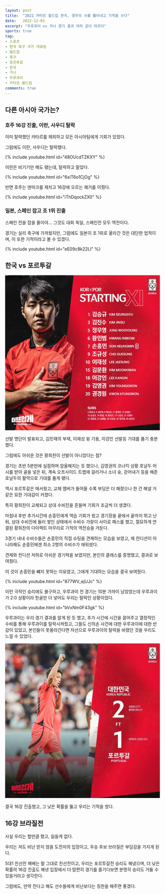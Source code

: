 ```yaml
---
layout: post
title:  "2022 카타르 월드컵 한국, 경우의 수를 뚫어내고 기적을 쓰다"
date:   2022-12-03
excerpt: "우루과이 vs 가나 경기 결과 마저 운이 따르다"
sports: true
tag:
- 스포츠
- 한국 축구 국가 대표팀
- 월드컵
- 축구
- 포르투갈
- 한국
- 가나
- 우루과이
- 카타르 월드컵
comments: true
---
```


## 다른 아시아 국가는?

### 호주 16강 진출, 이란, 사우디 탈락

이미 탈락했던 카타르를 제외하고 모든 아시아팀에게 기회가 있었다.

그럼에도 이란, 사우디는 탈락했다.

{% include youtube.html id="48OUcdTZKXY" %}

이란은 비기기만 해도 됐는데, 탈락하고 말았다.

{% include youtube.html id="6xiT6o1CjOg" %}

반면 호주는 덴마크를 제치고 16강에 오르는 쾌거를 이뤘다.

{% include youtube.html id="iThDqockZX0" %}

### 일본, 스페인 잡고 조 1위 진출

스페인 전을 잡을 줄이야... 그것도 대회 독일, 스페인전 모두 역전이다.

경기는 실리 축구에 가까웠지만, 그럼에도 일본이 조 1위로 올라간 것은 대단한 업적이며, 이 또한 기적이라고 볼 수 있겠다.

{% include youtube.html id="eE09c8k22LI" %}

## 한국 vs 포르투갈

![포르투갈vs한국](../img/2022/portugal_vs_korea.jpg)

선발 명단이 발표되고, 김민재의 부재, 이재성 윙 기용, 이강인 선발등 기대를 품기 충분했다.

그럼에도 아쉬운 것은 황희찬이 선발이 아니었다는 점?

경기는 초반 5분만에 실점하며  암울해지는 듯 했으나, 김영권의 코너킥 상황 호날두 어시를 받아 골을 넣은 뒤, 계속 오프사이드 트랩에 걸리거나 소녀 슛, 걷어내기 등을 해준 호날두의 활약으로 기대를 품게 됐다.

역시 포르투갈은 매서웠고, 교체 멤버가 들어올 수록 부담은 더 해졌으나 한 건 해낼 거 같은 묘한 기대감이 커졌다.

특히 황희찬이 교체되고 상대 수비진을 흔들며 기회가 조금씩 더 생겼다.

마침내 후반 추가시간에 손흥민에게 역습 기회가 왔고 경기장을 끝에서 끝까지 뛰고 난 뒤, 상대 수비진에 둘러 쌓인 상태에서 수비수 가랑이 사이로 패스를 했고, 절묘하게 연결된 황희찬의 다이렉트 마무리로 기적의 역전승을 거둔다.

3경기 내내 수비수들은 손흥민의 직접 슈팅을 견제하는 모습을 보였고, 제 컨디션이 아니라해도 손흥민에겐 최소 2명의 수비수가 애워쌌다.

견제와 컨디션 저하로 아쉬운 경기력을 보였지만, 본인의 클래스를 증명했고, 결과로 보여줬다.

이 것이 손흥민을 뺴지 못하는 이유였고, 그에게 기대하는 모습을 결국 보여줬다.

{% include youtube.html id="877WV_ejUJc" %}

이런 극적인 승리에도 불구하고, 우루과이 전 경기는 10분 가까이 남았었는데 우루과이가 2:0 상황이라 한골만 더 넣어도 우리는 탈락인 상황이었다.

{% include youtube.html id="bVxNm0F43gk" %}

우루과이는 우리 경기 결과를 알게 된 듯 했고, 추가 시간에 시간을 끌어주고 열정적인 수비를 통해 우루과이를 탈락시켜줬고, 그들도 신의손 사건에 대한 우루과이에 대한 반감이 있었고, 본인들이 못올라간다면 차선으로 우루과이의 탈락을 바랬던 것을 우리도 느낄 수 있었다.

![포르투갈vs한국](../img/2022/portugal_vs_korea_result.jpg)

결국 16강 진출했고, 그 낮은 확률을 뚫고 우리는 기적을 썼다.

## 16강 브라질전

사실 우리는 할만큼 했고, 잃을게 없다.

우리는 져도 비난 받지 않을 도전자의 입장이고, 우승 후보 브라질은 부담감을 가지게 된다.

5대1 친선전 패배는 말 그대로 친선전이고, 우리는 포르투갈전 승리도 해냈으며, 더 낮은 확률의 16강 진출도 해낸 입장에서 더 맘편히 경기를 즐기다보면 분명히 승리도 거둘 수 있을거라고 생각한다.

그럼에도, 만약 진다고 해도 선수들에게 비난보다는 칭찬을 해주면 좋겠다.